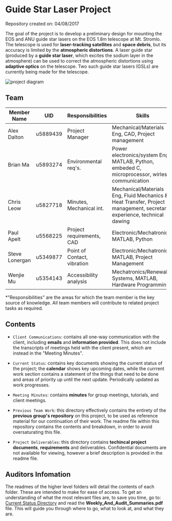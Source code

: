 # Guide Star Laser Project

Repository created on: 04/08/2017

The goal of the project is to develop a preliminary design for mounting the EOS and ANU guide star lasers on the EOS 1.8m telescope at Mt. Stromlo. 
The telescope is used for **laser-tracking satellites** and **space debris**, but its accuracy is limited by the **atmospheric distortions**. A laser guide star (produced by a **guide star laser**, which excites the sodium layer in the atmosphere)
can be used to correct the atmospheric distortions using **adaptive optics** on the telescope. Two such guide star lasers (GSLs) are currently being made for the telescope.

![project diagram](http://i.imgur.com/0ppTVj8.png)

## Team

| Member Name  	|   UID    | Responsibilities          | Skills                               	|
|--------------	|--------------------------	|--------------------------------------	|--------------------|
| Alex Dalton  	|  u5889439      | Project Manager           |Mechanical/Materials Eng, CAD, Project management
| Brian Ma  	|  u5893274     | Environmental req's.      |Power electronics/system Eng, MATLAB, Python, embeded C, microprocessor, wirless communication               |
| Chris Leow  	|  u5827718     | Minutes, Mechanical int. |Mechanical/Materials Eng, Fluid Mechanics & Heat Transfer, Project management, secretary experience, technical dawing|
| Paul Apelt  	|  u5568225      | Project requirements, CAD      |Electronic/Mechatronic, MATLAB, Python |
| Steve Lonergan|  u5349877     | Point of Contact, vibration|Electronic/Mechatronic, MATLAB, Project Management|
| Wenjie Mu  	|  u5354143     | Accessibility analysis |Mechatronics/Renewable Systems, MATLAB, Hardware Programming                                       |
*"Responsibilities" are the areas for which the team member is the key source of knowledge.
All team members will contribute to related project tasks as required.

## Contents

* `Client Communications`: contains all one-way communication with the client, 
including **emails** and **information provided**. This does not include the transcripts
of meetings held with the client present, which are instead in the 
"Meeting Minutes".

* `Current Status`: contains key documents showing the current status of the
project; the **calendar** shows key upcoming dates, while the currrent work 
section contains a statement of the things that need to be done and areas of
priority up until the next update. Periodically updated as work progresses.
	
* `Meeting Minutes`: contains **minutes** for group meetings,
tutorials, and client meetings.

* `Previous Team Work`: this directory effectively contains the entirety of the
**previous group's repository** on this project, to be used as reference material
for our continuation of their work. The readme file within this repository
contains the contents and breakdown, in order to avoid oversaturating this file.

* `Project Deliverables`: this directory contains **techincal project documents**, **requirements** and
deliverables. Confidential documents are not available for viewing, however
a brief description is provided in the readme file. 

## Auditors Infomation

The readmes of the higher level folders will detail the contents of each folder. 
These are intended to make for ease of access. To get an understanding of what the most relevant files are, 
to save you time, go to: [Current Status Directory](https://gitlab.cecs.anu.edu.au/u5568225/GuidestarLaser/tree/master/Current_Status) 
and read the **Weekly_And_Audit_Summaries.pdf** file.  This will guide you through where to go, what to look at, and what they are.